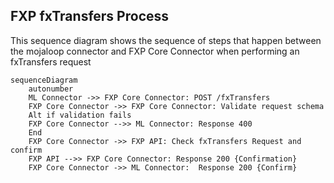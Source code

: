 ## FXP fxTransfers Process

This sequence diagram shows the sequence of steps that happen between the mojaloop connector and FXP Core Connector when performing an fxTransfers request

```mermaid
sequenceDiagram
    autonumber
    ML Connector ->> FXP Core Connector: POST /fxTransfers
    FXP Core Connector ->> FXP Core Connector: Validate request schema
    Alt if validation fails
    FXP Core Connector -->> ML Connector: Response 400
    End
    FXP Core Connector ->> FXP API: Check fxTransfers Request and confirm
    FXP API -->> FXP Core Connector: Response 200 {Confirmation}
    FXP Core Connector ->> ML Connector:  Response 200 {Confirm}
```